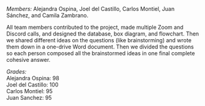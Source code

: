 *Members:* Alejandra Ospina, Joel del Castillo, Carlos Montiel, Juan Sánchez, and Camila Zambrano.

All team members contributed to the project, made multiple Zoom and Discord calls, and designed the database, box diagram, and flowchart. Then we shared different ideas
on the questions (like brainstorming) and wrote them down in a one-drive Word document. Then we divided the questions so each person composed all the brainstormed ideas in
one final complete cohesive answer. 

*Grades:*  
Alejandra Ospina: 98  
Joel del Castillo: 100  
Carlos Montiel: 95  
Juan Sanchez: 95  
